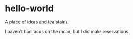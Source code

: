 # hello-world
A place of ideas and tea stains.

I haven't had tacos on the moon, but I did make reservations
